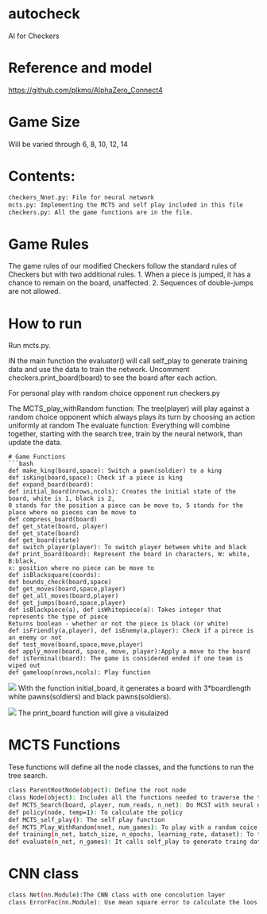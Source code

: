 # autocheck
AI for Checkers
# Reference and model
https://github.com/plkmo/AlphaZero_Connect4
# Game Size
Will be varied through 6, 8, 10, 12, 14
# Contents:
```bash
checkers_Nnet.py: File for neural network
mcts.py: Implementing the MCTS and self play included in this file
checkers.py: All the game functions are in the file.
```
# Game Rules
The game rules of our modified Checkers follow the standard rules of Checkers but with two additional rules. 1. When a piece is jumped, it has a chance to remain on the board, unaffected. 2. Sequences of double-jumps are not allowed. 
# How to run
Run mcts.py.

IN the main function the evaluator() will call self_play to generate training data and use the data to train the network.
Uncomment checkers.print_board(board) to see the board after each action.

For personal play with random choice opponent run checkers.py

The MCTS_play_withRandom function: The tree(player) will play against a random choice opponent 
which always plays its turn by choosing an action uniformly at random
The evaluate function: Everything will combine together, starting with the search tree, train by the neural network, than update the data.
```
# Game Functions
```bash
def make_king(board,space): Switch a pawn(soldier) to a king
def isKing(board,space): Check if a piece is king
def expand_board(board):
def initial_board(nrows,ncols): Creates the initial state of the board, white is 1, black is 2, 
0 stands for the position a piece can be move to, 5 stands for the place where no pieces can be move to
def compress_board(board)
def get_state(board, player)
def get_state(board)
def get_board(state)
def switch_player(player): To switch player between white and black
def print_board(board): Represent the board in characters, W: white, B:black, 
x: position where no piece can be move to
def isBlacksquare(coords): 
def bounds_check(board,space)
def get_moves(board,space,player)
def get_all_moves(board,player)
def get_jumps(board,space,player)
def isBlackpiece(a), def isWhitepiece(a): Takes integer that represents the type of piece
Returns boolean - whether or not the piece is black (or white)
def isFriendly(a,player), def isEnemy(a,player): Check if a pirece is an enemy or not
def test_move(board,space,move,player)
def apply_move(board, space, move, player):Apply a move to the board
def isTerminal(board): The game is considered ended if one team is wiped out
def gameloop(nrows,ncols): Play function
```
![](https://github.com/jbot2000/autocheck/blob/master/initial_state1.png)
With the function initial_board, it generates a board with 3\*boardlength white pawns(soldiers) 
and black pawns(soldiers).

![](https://github.com/jbot2000/autocheck/blob/master/initial_state2.png)
The print_board function will give a visulaized 

# MCTS Functions
Tese functions will define all the node classes, and the functions to run the tree search.
```bash
class ParentRootNode(object): Define the root node
class Node(object): Includes all the functions needed to traverse the tree
def MCTS_Search(board, player, num_reads, n_net): Do MCST with neural network
def policy(node, temp=1): To calculate the policy
def MCTS_self_play(): The self play function
def MCTS_Play_WithRandom(nnet, num_games): To play with a random coice oponente returns win and draw 
def training(n_net, batch_size, n_epochs, learning_rate, dataset): To train the neural network
def evaluate(n_net, n_games): It calls self_play to generate traing data and calls training function returns the neural net
```
# CNN class
```bash
class Net(nn.Module):The CNN class with one concolution layer
class ErrorFnc(nn.Module): Use mean square error to calculate the loos function
```

